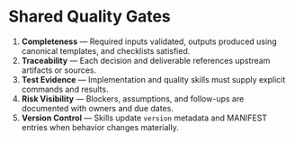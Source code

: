 # Shared Quality Gates

1. **Completeness** — Required inputs validated, outputs produced using canonical templates, and checklists satisfied.
2. **Traceability** — Each decision and deliverable references upstream artifacts or sources.
3. **Test Evidence** — Implementation and quality skills must supply explicit commands and results.
4. **Risk Visibility** — Blockers, assumptions, and follow-ups are documented with owners and due dates.
5. **Version Control** — Skills update `version` metadata and MANIFEST entries when behavior changes materially.

